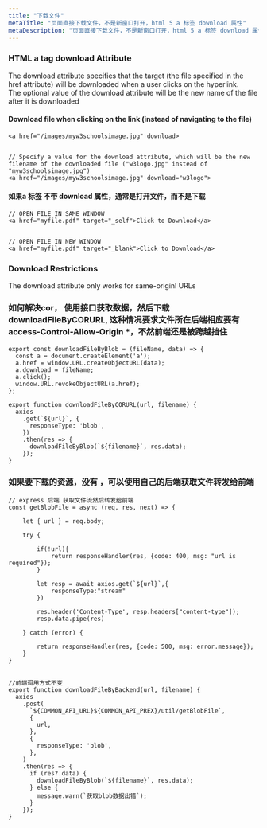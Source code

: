 ```yaml
---
title: "下载文件"
metaTitle: "页面直接下载文件，不是新窗口打开，html 5 a 标签 download 属性"
metaDescription: "页面直接下载文件，不是新窗口打开，html 5 a 标签 download 属性"
---
```


### HTML a tag download Attribute
The download attribute specifies that the target (the file specified in the href attribute) will be downloaded when a user clicks on the hyperlink.  
The optional value of the download attribute will be the new name of the file after it is downloaded

#### Download file when clicking on the link (instead of navigating to the file)
```
<a href="/images/myw3schoolsimage.jpg" download>


// Specify a value for the download attribute, which will be the new filename of the downloaded file ("w3logo.jpg" instead of "myw3schoolsimage.jpg")
<a href="/images/myw3schoolsimage.jpg" download="w3logo">
```

#### 如果a 标签 不带 download 属性，通常是打开文件，而不是下载
```
// OPEN FILE IN SAME WINDOW
<a href="myfile.pdf" target="_self">Click to Download</a>


// OPEN FILE IN NEW WINDOW
<a href="myfile.pdf" target="_blank">Click to Download</a>
```


### Download Restrictions
The download attribute only works for same-originl URLs


### 如何解决cor， 使用接口获取数据，然后下载 downloadFileByCORURL, 这种情况要求文件所在后端相应要有 access-Control-Allow-Origin *，不然前端还是被跨越挡住
```
export const downloadFileByBlob = (fileName, data) => {
  const a = document.createElement('a');
  a.href = window.URL.createObjectURL(data);
  a.download = fileName;
  a.click();
  window.URL.revokeObjectURL(a.href);
};

export function downloadFileByCORURL(url, filename) {
  axios
    .get(`${url}`, {
      responseType: 'blob',
    })
    .then(res => {
      downloadFileByBlob(`${filename}`, res.data);
    });
}
```


### 如果要下载的资源，没有 ，可以使用自己的后端获取文件转发给前端
```
// express 后端 获取文件流然后转发给前端
const getBlobFile = async (req, res, next) => {

    let { url } = req.body;

    try {

        if(!url){
            return responseHandler(res, {code: 400, msg: "url is required"});
        }

        let resp = await axios.get(`${url}`,{
            responseType:"stream"
        })

        res.header('Content-Type', resp.headers["content-type"]);
        resp.data.pipe(res)

    } catch (error) {

        return responseHandler(res, {code: 500, msg: error.message});
    }
}


//前端调用方式不变
export function downloadFileByBackend(url, filename) {
  axios
    .post(
      `${COMMON_API_URL}${COMMON_API_PREX}/util/getBlobFile`,
      {
        url,
      },
      {
        responseType: 'blob',
      },
    )
    .then(res => {
      if (res?.data) {
        downloadFileByBlob(`${filename}`, res.data);
      } else {
        message.warn(`获取blob数据出错`);
      }
    });
}
```